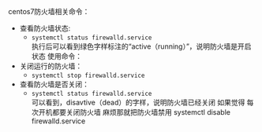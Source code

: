 centos7防火墙相关命令：
- 查看防火墙状态:  
  - `systemctl status firewalld.service`  
  执行后可以看到绿色字样标注的“active（running）”，说明防火墙是开启状态
使用命令：
- 关闭运行的防火墙：  
  - `systemctl stop firewalld.service`  
- 查看防火墙是否关闭：  
  - `systemctl status firewalld.service `  
可以看到，disavtive（dead）的字样，说明防火墙已经关闭
如果觉得 每次开机都要关闭防火墙 麻烦那就把防火墙禁用
systemctl disable firewalld.service